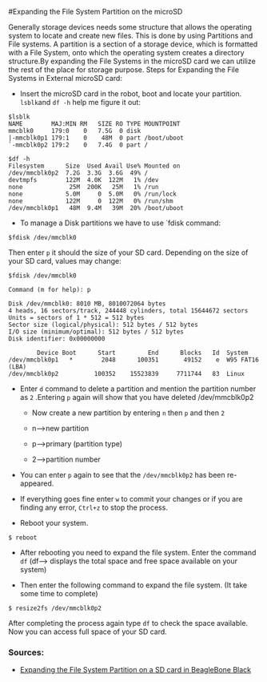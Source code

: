 #Expanding the File System Partition on the microSD

Generally storage devices needs some structure that allows the operating system to locate and create new files. This is done by using Partitions and File systems. A partition is a section of a storage device, which is formatted with a File System, onto which the operating system creates a directory structure.By expanding the File Systems in the microSD card we can utilize the rest of the place for storage purpose. Steps for Expanding the File Systems in External microSD card:

- Insert the microSD card in the robot, boot and locate your partition. `lsblk`and `df -h` help me figure it out:
```
$lsblk 
NAME        MAJ:MIN RM   SIZE RO TYPE MOUNTPOINT
mmcblk0     179:0    0   7.5G  0 disk 
|-mmcblk0p1 179:1    0    48M  0 part /boot/uboot
`-mmcblk0p2 179:2    0   7.4G  0 part /
```
```
$df -h
Filesystem      Size  Used Avail Use% Mounted on
/dev/mmcblk0p2  7.2G  3.3G  3.6G  49% /
devtmpfs        122M  4.0K  122M   1% /dev
none             25M  200K   25M   1% /run
none            5.0M     0  5.0M   0% /run/lock
none            122M     0  122M   0% /run/shm
/dev/mmcblk0p1   48M  9.4M   39M  20% /boot/uboot
```
- To manage a Disk partitions we have to use `fdisk command:
```
$fdisk /dev/mmcblk0
```

Then enter `p` it should the size of your SD card. Depending on the size of your SD card, values may change:

```
$fdisk /dev/mmcblk0

Command (m for help): p

Disk /dev/mmcblk0: 8010 MB, 8010072064 bytes
4 heads, 16 sectors/track, 244448 cylinders, total 15644672 sectors
Units = sectors of 1 * 512 = 512 bytes
Sector size (logical/physical): 512 bytes / 512 bytes
I/O size (minimum/optimal): 512 bytes / 512 bytes
Disk identifier: 0x00000000

        Device Boot      Start         End      Blocks   Id  System
/dev/mmcblk0p1   *        2048      100351       49152    e  W95 FAT16 (LBA)
/dev/mmcblk0p2          100352    15523839     7711744   83  Linux
```

 - Enter `d` command to delete a partition and mention the partition number as `2` .Entering `p` again will show that you have deleted /dev/mmcblk0p2

   - Now create a new partition by entering `n` then `p` and then `2`

   - n–>new partition

   - p–>primary (partition type)

   - 2–>partition number


- You can enter `p` again to see that the `/dev/mmcblk0p2` has been re-appeared.

- If everything goes fine enter `w` to commit your changes or if you are finding any error, `Ctrl+z` to stop the process.

- Reboot your system.
```
$ reboot
```

- After rebooting you need to expand the file system. Enter the command `df` (df–> displays the total space and free space available on your system)

- Then enter the following command to expand the file system. (It take some time to complete)
```
$ resize2fs /dev/mmcblk0p2      
```

After completing the process again type `df` to check the space available. Now you can access full space of your SD card. 

### Sources:
- [Expanding the File System Partition on a SD card in BeagleBone Black](http://blogspot.tenettech.com/?p=2932)